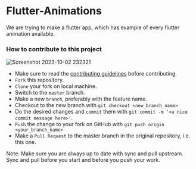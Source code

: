 # Flutter-Animations
We are trying to make a flutter app, which has example of every flutter animation available.

### How to contribute to this project


![Screenshot 2023-10-02 232321](https://github.com/dev1abhi/Flutter-Animations/assets/132396257/8729bffd-cc8e-41ef-b842-9b51188dab50)

- Make sure to read the [contributing guidelines](CONTRIBUTING.md) before contributing.
- `Fork` this repository.
- `Clone` your fork on local machine.
- Switch to the `master` branch.
- Make a new `branch`, preferably with the feature name.
- Checkout to the new branch with `git checkout <new_branch_name>`
- Do the desired changes and `commit` them with `git commit -m '<a nice commit message here>'`.
- `Push` the change to your fork on GitHub with `git push origin <your_branch_name>`
- Make a `Pull Request` to the master branch in the original repository, i.e. this one.

Note: Make sure you are always up to date with sync and pull upstream. Sync and pull before you start and before you push your work.
